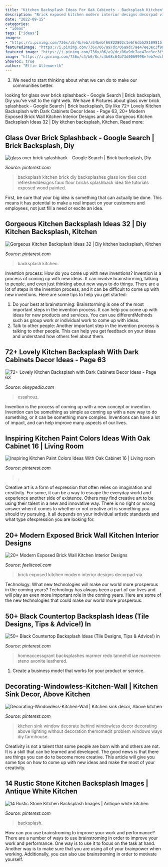 ```yaml
---
title: "Kitchen Backsplash Ideas For Oak Cabinets - Backsplash Kitchen"
description: "Brick exposed kitchen modern interior designs decorpad via"
date: "2022-09-15"
categories:
- "ideas"
tags: ["ideas"]
images:
- "https://i.pinimg.com/736x/a5/4b/eb/a54bebf66822802c1e6f6db528109815.jpg"
featuredImage: "https://i.pinimg.com/736x/06/a9/dc/06a9dc7ae47ee3ec3f9ade203ec8a451--kitchen-brick-brick-backsplash-kitchen-faux.jpg"
featured_image: "https://i.pinimg.com/736x/06/a9/dc/06a9dc7ae47ee3ec3f9ade203ec8a451--kitchen-brick-brick-backsplash-kitchen-faux.jpg"
image: "https://i.pinimg.com/736x/c4/b6/8c/c4b68c64b73d0069998efeb7edc0a8a0.jpg"
ShowToc: true
author: "Effie Altenwerth"
---
```



3. We need to start thinking about what we can do to make our communities better.

	

		
looking for glass over brick splashback - Google Search | Brick backsplash, Diy you've visit to the right web. We have 8 Pictures about glass over brick splashback - Google Search | Brick backsplash, Diy like 72+ Lovely Kitchen Backsplash with Dark Cabinets Decor Ideas - Page 63, 20+ Modern Exposed Brick Wall Kitchen Interior Designs and also Gorgeous Kitchen Backsplash Ideas 32 | Diy kitchen backsplash, Kitchen. Read more:
		
    
## Glass Over Brick Splashback - Google Search | Brick Backsplash, Diy

<img loading=lazy src="https://i.pinimg.com/736x/06/a9/dc/06a9dc7ae47ee3ec3f9ade203ec8a451--kitchen-brick-brick-backsplash-kitchen-faux.jpg" onerror="this.onerror=null;this.src='https://tse4.mm.bing.net/th?id=OIP.LLtsMf-2y1FAO9seC5kYawAAAA&amp;pid=15.1';" alt="glass over brick splashback - Google Search | Brick backsplash, Diy">

_Source: pinterest.com_

>backsplash kitchen brick diy backsplashes glass low tiles cost refresheddesigns faux floor bricks splashback idea tile tutorials exposed wood painted. 

	

First, be sure that your big idea is something that can actually be done. This means it has potential to make a real impact on your customers and employees, not just fill a need or excite an idea.

    
## Gorgeous Kitchen Backsplash Ideas 32 | Diy Kitchen Backsplash, Kitchen

<img loading=lazy src="https://i.pinimg.com/736x/45/15/9d/45159d6895211d74436795533fcae0c9.jpg" onerror="this.onerror=null;this.src='https://tse4.mm.bing.net/th?id=OIP.5NhmAIvVIgOi_zsZbZRffAHaJ4&amp;pid=15.1';" alt="Gorgeous Kitchen Backsplash Ideas 32 | Diy kitchen backsplash, Kitchen">

_Source: pinterest.com_

>backsplash kitchen. 

	

Invention process: How do you come up with new inventions?
Invention is a process of coming up with new ideas. It can involve brainstorming, talking to people, and even just thinking about new ways to do things. There are a lot of steps in the invention process, and it can be difficult to come up with new inventions. Here are some tips to help you get started: 
1. Do your best at brainstorming: Brainstorming is one of the most important steps in the invention process. It can help you come up with ideas for new products and services. You can use differentMethods such as group work or individual work to come up with ideas. 
2. Talk to other people: Another important step in the invention process is talking to other people. This can help you get feedback on your ideas and understand how others feel about them. 

    
## 72+ Lovely Kitchen Backsplash With Dark Cabinets Decor Ideas - Page 63

<img loading=lazy src="https://okeypedia.com/wp-content/uploads/2018/11/72-Lovely-Kitchen-Backsplash-with-Dark-Cabinets-Decor-Ideas-63.jpg" onerror="this.onerror=null;this.src='https://tse2.mm.bing.net/th?id=OIP.EMwYYfGDKwbHGXWhncTYmwHaLF&amp;pid=15.1';" alt="72+ Lovely Kitchen Backsplash with Dark Cabinets Decor Ideas - Page 63">

_Source: okeypedia.com_

>essahouz. 

	

Invention is the process of coming up with a new concept or invention. Invention can be something as simple as coming up with a new way to do something, or it can be something more complex. Inventions can have a lot of impact, and can help improve many aspects of our lives.

    
## Inspiring Kitchen Paint Colors Ideas With Oak Cabinet 16 | Living Room

<img loading=lazy src="https://i.pinimg.com/736x/a5/4b/eb/a54bebf66822802c1e6f6db528109815.jpg" onerror="this.onerror=null;this.src='https://tse1.mm.bing.net/th?id=OIP.sshvBr6YogFPQcHaVXDyvQHaKz&amp;pid=15.1';" alt="Inspiring Kitchen Paint Colors Ideas With Oak Cabinet 16 | Living room">

_Source: pinterest.com_

>. 

	

Creative art is a form of expression that often relies on imagination and creativity. For some, it can be a way to escape the everyday world and experience another side of existence. Others may find creative art to be using their talent in a new and innovative way. There is no right or wrong answer when it comes to whether or not creative art is something you should try pursuing. It all depends on your individual artistic standards and what type ofexpression you are looking for.

    
## 20+ Modern Exposed Brick Wall Kitchen Interior Designs

<img loading=lazy src="http://feelitcool.com/wp-content/uploads/2016/10/cool-exposed-brick-wall-kitchen15.jpg" onerror="this.onerror=null;this.src='https://tse3.mm.bing.net/th?id=OIP.BgrWiLzD2m7I7btP9mcdYwHaLh&amp;pid=15.1';" alt="20+ Modern Exposed Brick Wall Kitchen Interior Designs">

_Source: feelitcool.com_

>brick exposed kitchen modern interior designs decorpad via. 

	

Technology: What new technologies will make our world more prosperous in the coming years?
Technology has always been a part of our lives and will play an even more important role in the coming years. Here are some of the new technologies that could make our world more prosperous.

    
## 50+ Black Countertop Backsplash Ideas (Tile Designs, Tips &amp; Advice!) In

<img loading=lazy src="https://i.pinimg.com/736x/81/d2/3a/81d23a959d1afedc4f9ac185814c4dca.jpg" onerror="this.onerror=null;this.src='https://tse2.mm.bing.net/th?id=OIP.TaZYi3L4uMMcGTVwUxhA8AHaLH&amp;pid=15.1';" alt="50+ Black Countertop Backsplash Ideas (Tile Designs, Tips &amp; Advice!) in">

_Source: pinterest.com_

>homeaccessgrant backsplashes marmer redo tannehill iae marmeren steno avonite leathered. 

	

1. Create a business model that works for your product or service.

    
## Decorating-Windowless-Kitchen-Wall | Kitchen Sink Decor, Above Kitchen

<img loading=lazy src="https://i.pinimg.com/736x/c4/b6/8c/c4b68c64b73d0069998efeb7edc0a8a0.jpg" onerror="this.onerror=null;this.src='https://tse2.mm.bing.net/th?id=OIP.kJ6NtYeLLcvH0WEWd1zcswHaJ3&amp;pid=15.1';" alt="Decorating-Windowless-Kitchen-Wall | Kitchen sink decor, Above kitchen">

_Source: pinterest.com_

>kitchen sink window decorate behind windowless decor decorating above lighting without decoration themomedit problem windows ways diy farmhouse. 

	

Creativity is not a talent that some people are born with and others are not. It is a skill that can be learned and developed. The good news is that there are things you can do to become more creative. This article will give you some tips on how to come up with new ideas and make the most of your creativity.

    
## 14 Rustic Stone Kitchen Backsplash Images | Antique White Kitchen

<img loading=lazy src="https://i.pinimg.com/736x/85/02/44/8502440d2fda3a56a42e769b3d8b23f5.jpg" onerror="this.onerror=null;this.src='https://tse1.mm.bing.net/th?id=OIP.4g5Us2IBDgijWKUU173pPAHaLG&amp;pid=15.1';" alt="14 Rustic Stone Kitchen Backsplash Images | Antique white kitchen">

_Source: pinterest.com_

>backsplash. 

	

How can you use brainstroming to improve your work and performance?
There are a number of ways to use brainstroming in order to improve your work and performance. One way is to use it to focus on the task at hand. Another way is to make sure that you are using all of your brainpower when working. Additionally, you can also use brainstroming in order to motivate yourself.

